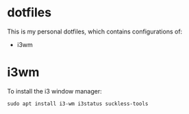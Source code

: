 # dotfiles
This is my personal dotfiles, which contains configurations of:
* i3wm

# i3wm
To install the i3 window manager:
```
sudo apt install i3-wm i3status suckless-tools
```
